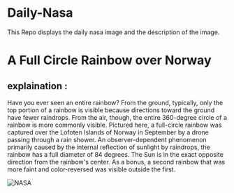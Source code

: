 # Daily-Nasa

This Repo displays the daily nasa image and the description of the image.

<!--NASA-->
# A Full Circle Rainbow over Norway
## explaination :

Have you ever seen an entire rainbow? From the ground, typically, only the top portion of a rainbow is visible because directions toward the ground have fewer raindrops. From the air, though, the entire 360-degree circle of a rainbow is more commonly visible. Pictured here, a full-circle rainbow was captured over the Lofoten Islands of Norway in September by a drone passing through a rain shower. An observer-dependent phenomenon primarily caused by the internal reflection of sunlight by raindrops, the rainbow has a full diameter of 84 degrees. The Sun is in the exact opposite direction from the rainbow's center.  As a bonus, a second rainbow that was more faint and color-reversed was visible outside the first.

![NASA](https://apod.nasa.gov/apod/image/2212/FullCircleRainbow_Moesch_960.jpg)
<!--/NASA-->